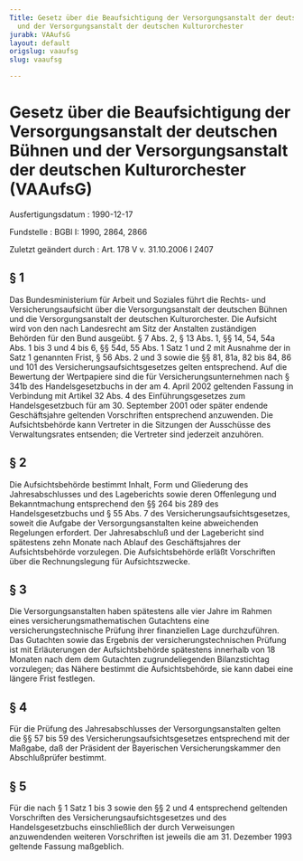 ```yaml
---
Title: Gesetz über die Beaufsichtigung der Versorgungsanstalt der deutschen Bühnen
  und der Versorgungsanstalt der deutschen Kulturorchester
jurabk: VAAufsG
layout: default
origslug: vaaufsg
slug: vaaufsg

---
```


# Gesetz über die Beaufsichtigung der Versorgungsanstalt der deutschen Bühnen und der Versorgungsanstalt der deutschen Kulturorchester (VAAufsG)

Ausfertigungsdatum
:   1990-12-17

Fundstelle
:   BGBl I: 1990, 2864, 2866

Zuletzt geändert durch
:   Art. 178 V v. 31.10.2006 I 2407

## § 1

Das Bundesministerium für Arbeit und Soziales führt die Rechts- und
Versicherungsaufsicht über die Versorgungsanstalt der deutschen Bühnen
und die Versorgungsanstalt der deutschen Kulturorchester. Die Aufsicht
wird von den nach Landesrecht am Sitz der Anstalten zuständigen
Behörden für den Bund ausgeübt. § 7 Abs. 2, § 13 Abs. 1, §§ 14, 54,
54a Abs. 1 bis 3 und 4 bis 6, §§ 54d, 55 Abs. 1 Satz 1 und 2 mit
Ausnahme der in Satz 1 genannten Frist, § 56 Abs. 2 und 3 sowie die §§
81, 81a, 82 bis 84, 86 und 101 des Versicherungsaufsichtsgesetzes
gelten entsprechend. Auf die Bewertung der Wertpapiere sind die für
Versicherungsunternehmen nach § 341b des Handelsgesetzbuchs in der am
4\. April 2002 geltenden Fassung in Verbindung mit Artikel 32 Abs. 4
des Einführungsgesetzes zum Handelsgesetzbuch für am 30. September
2001 oder später endende Geschäftsjahre geltenden Vorschriften
entsprechend anzuwenden. Die Aufsichtsbehörde kann Vertreter in die
Sitzungen der Ausschüsse des Verwaltungsrates entsenden; die Vertreter
sind jederzeit anzuhören.

## § 2

Die Aufsichtsbehörde bestimmt Inhalt, Form und Gliederung des
Jahresabschlusses und des Lageberichts sowie deren Offenlegung und
Bekanntmachung entsprechend den §§ 264 bis 289 des Handelsgesetzbuchs
und § 55 Abs. 7 des Versicherungsaufsichtsgesetzes, soweit die Aufgabe
der Versorgungsanstalten keine abweichenden Regelungen erfordert. Der
Jahresabschluß und der Lagebericht sind spätestens zehn Monate nach
Ablauf des Geschäftsjahres der Aufsichtsbehörde vorzulegen. Die
Aufsichtsbehörde erläßt Vorschriften über die Rechnungslegung für
Aufsichtszwecke.

## § 3

Die Versorgungsanstalten haben spätestens alle vier Jahre im Rahmen
eines versicherungsmathematischen Gutachtens eine
versicherungstechnische Prüfung ihrer finanziellen Lage durchzuführen.
Das Gutachten sowie das Ergebnis der versicherungstechnischen Prüfung
ist mit Erläuterungen der Aufsichtsbehörde spätestens innerhalb von 18
Monaten nach dem dem Gutachten zugrundeliegenden Bilanzstichtag
vorzulegen; das Nähere bestimmt die Aufsichtsbehörde, sie kann dabei
eine längere Frist festlegen.

## § 4

Für die Prüfung des Jahresabschlusses der Versorgungsanstalten gelten
die §§ 57 bis 59 des Versicherungsaufsichtsgesetzes entsprechend mit
der Maßgabe, daß der Präsident der Bayerischen Versicherungskammer den
Abschlußprüfer bestimmt.

## § 5

Für die nach § 1 Satz 1 bis 3 sowie den §§ 2 und 4 entsprechend
geltenden Vorschriften des Versicherungsaufsichtsgesetzes und des
Handelsgesetzbuchs einschließlich der durch Verweisungen anzuwendenden
weiteren Vorschriften ist jeweils die am 31. Dezember 1993 geltende
Fassung maßgeblich.

